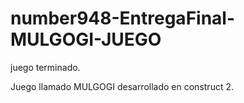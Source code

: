 # number948-EntregaFinal-MULGOGI-JUEGO
juego terminado.

Juego llamado MULGOGI desarrollado en construct 2.
